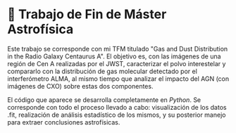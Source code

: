# 🌌 Trabajo de Fin de Máster Astrofísica
Este trabajo se corresponde con mi TFM titulado "Gas and Dust Distribution in the Radio Galaxy Centaurus A". El objetivo es, con las imágenes de una región de Cen A realizadas por el JWST, caracterizar el polvo interestelar y compararlo con la distribución de gas molecular detectado por el interferómetro ALMA, al mismo tiempo que analizar el impacto del AGN (con imágenes de CXO) sobre estas dos componentes.

El código que aparece se desarrolla completamente en *Python*. Se corresponde con todo el proceso llevado a cabo: visualización de los datos .fit, realización de análisis estadístico de los mismos, y su posterior manejo para extraer conclusiones astrofísicas.
